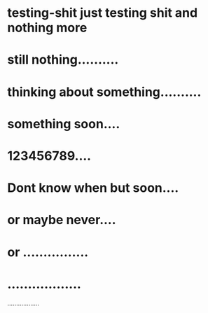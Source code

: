 # testing-shit just testing shit and  nothing more
# still nothing..........
# thinking about something..........
# something soon....
# 123456789....
# Dont know when but soon....
# or maybe never....
# or ................
# ..................
..................
